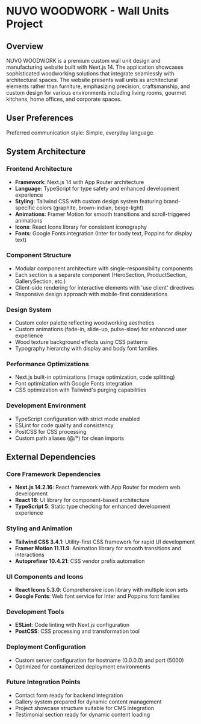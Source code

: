 # NUVO WOODWORK - Wall Units Project

## Overview

NUVO WOODWORK is a premium custom wall unit design and manufacturing website built with Next.js 14. The application showcases sophisticated woodworking solutions that integrate seamlessly with architectural spaces. The website presents wall units as architectural elements rather than furniture, emphasizing precision, craftsmanship, and custom design for various environments including living rooms, gourmet kitchens, home offices, and corporate spaces.

## User Preferences

Preferred communication style: Simple, everyday language.

## System Architecture

### Frontend Architecture
- **Framework**: Next.js 14 with App Router architecture
- **Language**: TypeScript for type safety and enhanced development experience
- **Styling**: Tailwind CSS with custom design system featuring brand-specific colors (graphite, brown-indian, beige-light)
- **Animations**: Framer Motion for smooth transitions and scroll-triggered animations
- **Icons**: React Icons library for consistent iconography
- **Fonts**: Google Fonts integration (Inter for body text, Poppins for display text)

### Component Structure
- Modular component architecture with single-responsibility components
- Each section is a separate component (HeroSection, ProductSection, GallerySection, etc.)
- Client-side rendering for interactive elements with 'use client' directives
- Responsive design approach with mobile-first considerations

### Design System
- Custom color palette reflecting woodworking aesthetics
- Custom animations (fade-in, slide-up, pulse-slow) for enhanced user experience
- Wood texture background effects using CSS patterns
- Typography hierarchy with display and body font families

### Performance Optimizations
- Next.js built-in optimizations (image optimization, code splitting)
- Font optimization with Google Fonts integration
- CSS optimization with Tailwind's purging capabilities

### Development Environment
- TypeScript configuration with strict mode enabled
- ESLint for code quality and consistency
- PostCSS for CSS processing
- Custom path aliases (@/*) for clean imports

## External Dependencies

### Core Framework Dependencies
- **Next.js 14.2.16**: React framework with App Router for modern web development
- **React 18**: UI library for component-based architecture
- **TypeScript 5**: Static type checking for enhanced development experience

### Styling and Animation
- **Tailwind CSS 3.4.1**: Utility-first CSS framework for rapid UI development
- **Framer Motion 11.11.9**: Animation library for smooth transitions and interactions
- **Autoprefixer 10.4.21**: CSS vendor prefix automation

### UI Components and Icons
- **React Icons 5.3.0**: Comprehensive icon library with multiple icon sets
- **Google Fonts**: Web font service for Inter and Poppins font families

### Development Tools
- **ESLint**: Code linting with Next.js configuration
- **PostCSS**: CSS processing and transformation tool

### Deployment Configuration
- Custom server configuration for hostname (0.0.0.0) and port (5000)
- Optimized for containerized deployment environments

### Future Integration Points
- Contact form ready for backend integration
- Gallery system prepared for dynamic content management
- Project showcase structure suitable for CMS integration
- Testimonial section ready for dynamic content loading